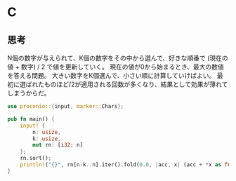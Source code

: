 # C
## 思考
N個の数字が与えられて、K個の数字をその中から選んで、好きな順番で (現在の値 + 数字) / 2 で値を更新していく。
現在の値が0から始まるとき、最大の数値を答える問題。
大きい数字をK個選んで、小さい順に計算していけばよい。
最初に選ばれたものほど/2が適用される回数が多くなり、結果として効果が薄れてしまうからだ。
```rust
use proconio::{input, marker::Chars};

pub fn main() {
    input! {
        n: usize,
        k: usize,
        mut rn: [i32; n]
    };
    rn.sort();
    println!("{}", rn[n-k..n].iter().fold(0.0, |acc, x| (acc + *x as f64)/2.0));
}
```
